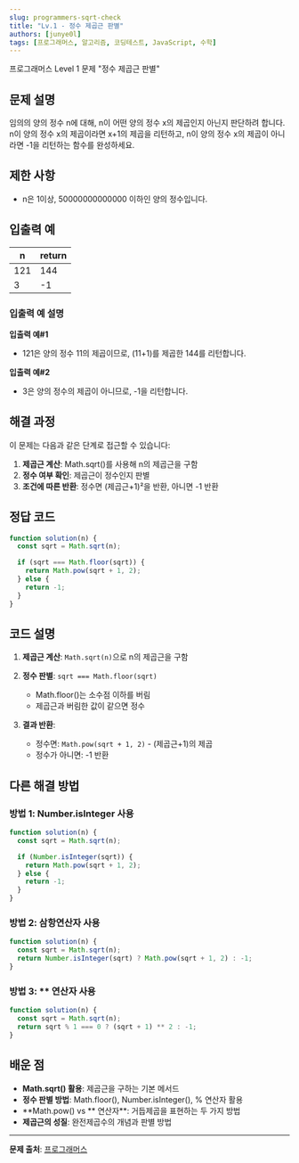 ```yaml
---
slug: programmers-sqrt-check
title: "Lv.1 - 정수 제곱근 판별"
authors: [junye0l]
tags: [프로그래머스, 알고리즘, 코딩테스트, JavaScript, 수학]
---
```


프로그래머스 Level 1 문제 "정수 제곱근 판별"

<!-- truncate -->

## 문제 설명

임의의 양의 정수 n에 대해, n이 어떤 양의 정수 x의 제곱인지 아닌지 판단하려 합니다. n이 양의 정수 x의 제곱이라면 x+1의 제곱을 리턴하고, n이 양의 정수 x의 제곱이 아니라면 -1을 리턴하는 함수를 완성하세요.

## 제한 사항

- n은 1이상, 50000000000000 이하인 양의 정수입니다.

## 입출력 예

| n   | return |
| --- | ------ |
| 121 | 144    |
| 3   | -1     |

### 입출력 예 설명

**입출력 예#1**

- 121은 양의 정수 11의 제곱이므로, (11+1)를 제곱한 144를 리턴합니다.

**입출력 예#2**

- 3은 양의 정수의 제곱이 아니므로, -1을 리턴합니다.

## 해결 과정

이 문제는 다음과 같은 단계로 접근할 수 있습니다:

1. **제곱근 계산**: Math.sqrt()를 사용해 n의 제곱근을 구함
2. **정수 여부 확인**: 제곱근이 정수인지 판별
3. **조건에 따른 반환**: 정수면 (제곱근+1)²을 반환, 아니면 -1 반환

## 정답 코드

```javascript
function solution(n) {
  const sqrt = Math.sqrt(n);

  if (sqrt === Math.floor(sqrt)) {
    return Math.pow(sqrt + 1, 2);
  } else {
    return -1;
  }
}
```

## 코드 설명

1. **제곱근 계산**: `Math.sqrt(n)`으로 n의 제곱근을 구함

2. **정수 판별**: `sqrt === Math.floor(sqrt)`

   - Math.floor()는 소수점 이하를 버림
   - 제곱근과 버림한 값이 같으면 정수

3. **결과 반환**:
   - 정수면: `Math.pow(sqrt + 1, 2)` - (제곱근+1)의 제곱
   - 정수가 아니면: -1 반환

## 다른 해결 방법

### 방법 1: Number.isInteger 사용

```javascript
function solution(n) {
  const sqrt = Math.sqrt(n);

  if (Number.isInteger(sqrt)) {
    return Math.pow(sqrt + 1, 2);
  } else {
    return -1;
  }
}
```

### 방법 2: 삼항연산자 사용

```javascript
function solution(n) {
  const sqrt = Math.sqrt(n);
  return Number.isInteger(sqrt) ? Math.pow(sqrt + 1, 2) : -1;
}
```

### 방법 3: \*\* 연산자 사용

```javascript
function solution(n) {
  const sqrt = Math.sqrt(n);
  return sqrt % 1 === 0 ? (sqrt + 1) ** 2 : -1;
}
```

## 배운 점

- **Math.sqrt() 활용**: 제곱근을 구하는 기본 메서드
- **정수 판별 방법**: Math.floor(), Number.isInteger(), % 연산자 활용
- **Math.pow() vs ** 연산자\*\*: 거듭제곱을 표현하는 두 가지 방법
- **제곱근의 성질**: 완전제곱수의 개념과 판별 방법

---

**문제 출처**: [프로그래머스](https://programmers.co.kr/)
